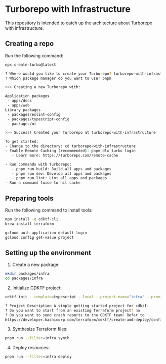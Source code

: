 # Turborepo with Infrastructure

This repository is intended to catch up the architecture about Turborepo with infrastructure.

## Creating a repo

Run the following command:

```sh
npx create-turbo@latest

? Where would you like to create your Turborepo? turborepo-with-infrastructure
? Which package manager do you want to use? pnpm

>>> Creating a new Turborepo with:

Application packages
 - apps/docs
 - apps/web
Library packages
 - packages/eslint-config
 - packages/typescript-config
 - packages/ui

>>> Success! Created your Turborepo at turborepo-with-infrastructure

To get started:
- Change to the directory: cd turborepo-with-infrastructure
- Enable Remote Caching (recommended): pnpm dlx turbo login
   - Learn more: https://turborepo.com/remote-cache

- Run commands with Turborepo:
   - pnpm run build: Build all apps and packages
   - pnpm run dev: Develop all apps and packages
   - pnpm run lint: Lint all apps and packages
- Run a command twice to hit cache
```

## Preparing tools

Run the following command to install tools:

```sh
npm install -g cdktf-cli
brew install terraform
```

```sh
gcloud auth application-default login
gcloud config get-value project
```

## Setting up the environment

1. Create a new package:

```sh
mkdir packages/infra
cd packages/infra
```

2. Initialize CDKTF project:

```sh
cdktf init --template=typescript --local --project-name="infra" --providers="google@~>4.0"

? Project Description A simple getting started project for cdktf.
? Do you want to start from an existing Terraform project? no
? Do you want to send crash reports to the CDKTF team? Refer to 
https://developer.hashicorp.com/terraform/cdktf/create-and-deploy/configuration-file#enable-crash-reporting-for-the-cli for more information yes
```

3. Synthesize Terraform files:

```sh
pnpm run --filter=infra synth
```

4. Deploy resources:

```sh
pnpm run --filter=infra deploy
```